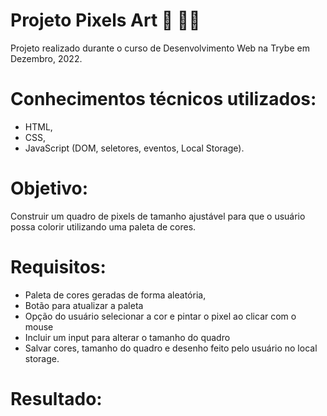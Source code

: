 # Projeto Pixels Art 🎨 🧑‍🎨

Projeto realizado durante o curso de Desenvolvimento Web na Trybe em Dezembro, 2022.

# Conhecimentos técnicos utilizados: 

* HTML, 
* CSS, 
* JavaScript (DOM, seletores, eventos, Local Storage).

# Objetivo: 

Construir um quadro de pixels de tamanho ajustável para que o usuário possa colorir utilizando uma paleta de cores.

# Requisitos:

* Paleta de cores geradas de forma aleatória,
* Botão para atualizar a paleta
* Opção do usuário selecionar a cor e pintar o pixel ao clicar com o mouse
* Incluir um input para alterar o tamanho do quadro
* Salvar cores, tamanho do quadro e desenho feito pelo usuário no local storage.

# Resultado:
